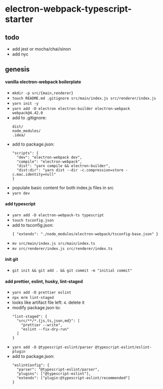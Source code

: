 # electron-webpack-typescript-starter

## todo
- add jest or mocha/chai/sinon
- add nyc

## genesis

#### vanilla electron-webpack boilerplate
- `mkdir -p src/{main,renderer}`
- `touch README.md .gitignore src/main/index.js src/renderer/index.js`
- `yarn init -y`
- `yarn add -D electron electron-builder electron-webpack webpack@4.42.0`
- add to .gitignore:
  ```
  dist/
  node_modules/
  .idea/  
  ```
- add to package.json:
  ```
  "scripts": {
    "dev": "electron-webpack dev",
    "compile": "electron-webpack",
    "dist": "yarn compile && electron-builder",
    "dist:dir": "yarn dist --dir -c.compression=store -c.mac.identity=null"
  }
  ```
- populate basic content for both index.js files in src
- `yarn dev`

#### add typescript
- `yarn add -D electron-webpack-ts typescript`
- `touch tsconfig.json`
- add to tsconfig.json:
  ```
  { "extends": "./node_modules/electron-webpack/tsconfig-base.json" }
  ```
- `mv src/main/index.js src/main/index.ts`
- `mv src/renderer/index.js src/renderer/index.ts`

#### init git
- `git init && git add . && git commit -m "initial commit"`

#### add prettier, eslint, husky, lint-staged
- `yarn add -D prettier eslint`
- `npx mrm lint-staged`
- looks like artifact file left: `4`. delete it
- modify package.json to:
  ```
  "lint-staged": {
    "src/**/*.{js,ts,json,md}": [
      "prettier --write",
      "eslint --fix-dry-run"
    ]
  }
  ```
- `yarn add -D @typescript-eslint/parser @typescript-eslint/eslint-plugin`
- add to package.json:
  ```
  "eslintConfig": {
    "parser": "@typescript-eslint/parser",
    "plugins": ["@typescript-eslint"],
    "extends": ["plugin:@typescript-eslint/recommended"]
  }
  ```
  